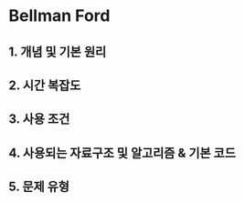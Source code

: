 # Bellman Ford
## 1. 개념 및 기본 원리 


## 2. 시간 복잡도


## 3. 사용 조건


## 4. 사용되는 자료구조 및 알고리즘 & 기본 코드


## 5. 문제 유형


## 
